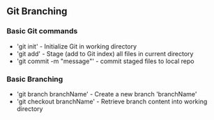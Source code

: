 ## Git Branching


### Basic Git commands
* 'git init' - Initialize Git in working directory
* 'git add' - Stage (add to Git index) all files in current directory
* 'git commit -m "message"' - commit staged files to local repo

### Basic Branching
* 'git branch branchName' - Create a new branch 'branchName'
* 'git checkout branchName' - Retrieve branch content into working directory
